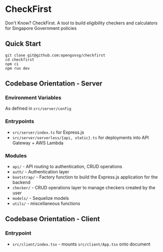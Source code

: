 # CheckFirst

Don't Know? CheckFirst. A tool to build eligibility checkers and calculators for Singapore Government policies

## Quick Start

```
git clone git@github.com:opengovsg/checkfirst
cd checkfirst
npm ci
npm run dev
```

## Codebase Orientation - Server

### Environment Variables

As defined in `src/server/config`

### Entrypoints
- `src/server/index.ts` for Express.js
- `src/server/serverless/{api, static}.ts` for deployments into API Gateway + AWS Lambda

### Modules
- `api/` - API routing to authentication, CRUD operations
- `auth/` - Authentication layer
- `bootstrap/` - Factory function to build the Express.js application for the backend
- `checker/` - CRUD operations layer to manage checkers created by the user
- `models/` - Sequelize models
- `utils/` - miscellaneous functions

## Codebase Orientation - Client

### Entrypoint
- `src/client/index.tsx` - mounts `src/client/App.tsx` onto document

